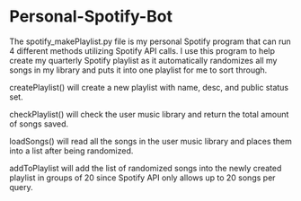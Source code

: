 # Personal-Spotify-Bot

The spotify_makePlaylist.py file is my personal Spotify program that can run 4 different 
methods utilizing Spotify API calls. I use this program to help create my quarterly Spotify 
playlist as it automatically randomizes all my songs in my library and puts it into one playlist
for me to sort through.

createPlaylist() will create a new playlist with name, desc, and public status set.

checkPlaylist() will check the user music library and return the total amount of songs saved.

loadSongs() will read all the songs in the user music library and places them into a list
after being randomized.

addToPlaylist will add the list of randomized songs into the newly created playlist in groups 
of 20 since Spotify API only allows up to 20 songs per query.
